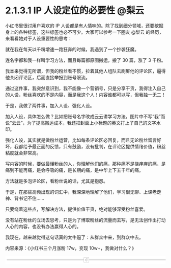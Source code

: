 # 2.1.3.1 IP 人设定位的必要性 @梨云

小红书里很讨用户喜欢的 IP 人设都是有人情味的。除了找到细分领域，还要挖掘身上的各种标签，这些标签也必不可少。大家可以参考一下圈友 @梨云 的经历，来看看她对于人设重要性的思考：

就在我在每天以千粉增速一路狂奔的时候，我遇到了一个抄袭狂魔。

连名字都和我一样叫学习方法，而且每篇都原图搬运，搬了 30 篇，涨了 3 千粉。

我本来觉得无所谓，但我的粉丝看不惯，拉着其他人组队去刷屏他的评论区，逼得他关闭评论区，后面直接举报到账号限流。

通过这件事，我突然意识到，我不能像一个营销号，只是分享干货，我得注入自己的人设，粉丝喜欢的不是内容，而是我这个人！内容谁都可以写，但我独一无二！

于是，我做了两件事，加入人设、强化人设。

加入人设，具体怎么做？比如把账号名字改成云云讲学习方法，图片中不写“我”而说“云云”，为了提高搬运成本，我还把封面上小标题的英文打上了自己的文字水印。

强化人设，其实就是做粉丝运营，比如每条评论区必回复，而且无论粉丝留言好坏，我都给予最正面的反馈，只有鼓励，没有批判，在评论区提供情绪价值，粉丝粘度就会非常高。

写内容的时候，要做最懂粉丝的人，你理解他们的痛，那种痛不是挠痒痒的痛，是痛到不能再痛，是会呼吸的痛，是长期的痛，是中华上下五千年的痛。

方法就是多泡评论区，看粉丝说的话，尤其是抱怨。

于是，在那些高频出现的词汇中，我深深地理解了他们，学习很无聊、上课老走神、背书记不住……

只要绕着这些点，写解决方法，提供价值干货，绝对能够深受粉丝喜爱。

没有站在粉丝的立场去思考，只是为了博取粉丝的流量而去写，是无法创作出打动人心的内容，也没有办法赢得人心的。

我现在，越来越觉得这句话真的太牛逼了：从群众中来，到群众中去。

内容来源：《小红书三个月涨粉 17w，变现 10w+，我做对什么？》

![](img/74240a2cc09bd64b6b952a3f347bc58e.png)